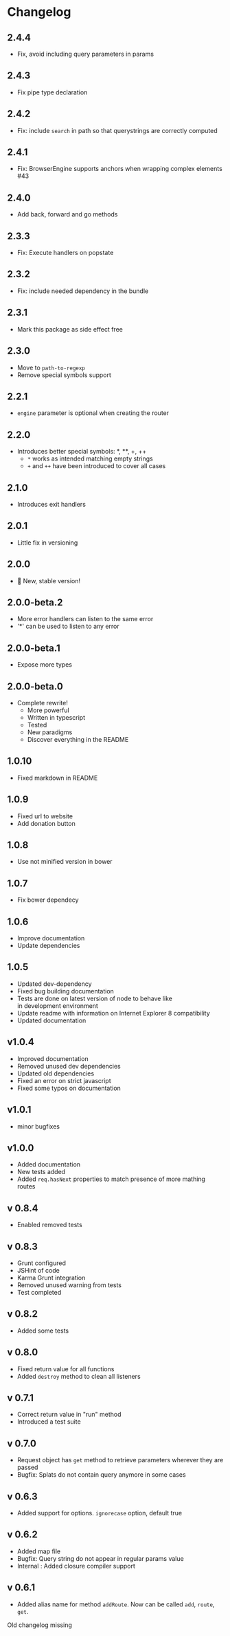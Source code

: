 # Changelog

## 2.4.4
  - Fix, avoid including query parameters in params

## 2.4.3
  - Fix pipe type declaration

## 2.4.2
  - Fix: include `search` in path so that querystrings are correctly computed

## 2.4.1
  - Fix: BrowserEngine supports anchors when wrapping complex elements #43

## 2.4.0
  - Add back, forward and go methods

## 2.3.3
  - Fix: Execute handlers on popstate

## 2.3.2
  - Fix: include needed dependency in the bundle

## 2.3.1
  - Mark this package as side effect free

## 2.3.0
  - Move to `path-to-regexp`
  - Remove special symbols support

## 2.2.1
  - `engine` parameter is optional when creating the router

## 2.2.0
  - Introduces better special symbols: *, **, +, ++
    - `*` works as intended matching empty strings
    - `+` and `++` have been introduced to cover all cases

## 2.1.0
  - Introduces exit handlers

## 2.0.1
  - Little fix in versioning

## 2.0.0

  - 🎉 New, stable version!

## 2.0.0-beta.2

  - More error handlers can listen to the same error
  - '*' can be used to listen to any error

## 2.0.0-beta.1

  - Expose more types

## 2.0.0-beta.0

- Complete rewrite! 
  - More powerful
  - Written in typescript
  - Tested
  - New paradigms
  - Discover everything in the README


## 1.0.10

- Fixed markdown in README

## 1.0.9

- Fixed url to website
- Add donation button

## 1.0.8

- Use not minified version in bower

## 1.0.7

- Fix bower dependecy

## 1.0.6

- Improve documentation
- Update dependencies

## 1.0.5

- Updated dev-dependency
- Fixed bug building documentation
- Tests are done on latest version of node to behave like    
  in development environment
- Update readme with information on Internet Explorer 8 compatibility
- Updated documentation

## v1.0.4

- Improved documentation
- Removed unused dev dependencies
- Updated old dependencies
- Fixed an error on strict javascript
- Fixed some typos on documentation

## v1.0.1
- minor bugfixes

## v1.0.0
- Added documentation
- New tests added
- Added `req.hasNext` properties to match presence of more mathing routes


## v 0.8.4
- Enabled removed tests

## v 0.8.3
- Grunt configured
- JSHint of code
- Karma Grunt integration
- Removed unused warning from tests
- Test completed

## v 0.8.2
- Added some tests

## v 0.8.0
- Fixed return value for all functions
- Added `destroy` method to clean all listeners

## v 0.7.1
- Correct return value in "run" method
- Introduced a test suite

## v 0.7.0
- Request object has `get` method to retrieve parameters wherever they are passed
- Bugfix: Splats do not contain query anymore in some cases


## v 0.6.3
- Added support for options. `ignorecase` option, default true

## v 0.6.2
- Added map file
- Bugfix: Query string do not appear in regular params value
- Internal : Added closure compiler support

## v 0.6.1
- Added alias name for method `addRoute`. Now can be called `add`, `route`, `get`.

Old changelog missing
